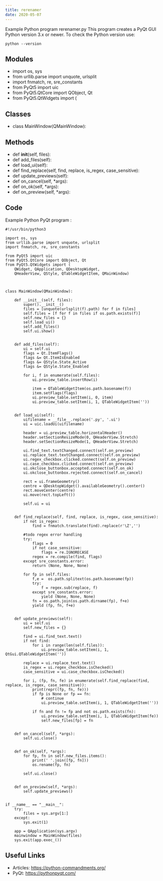 ```yaml
---
title: rerenamer
date: 2020-05-07
---
```

Example Python program rerenamer.py
This program creates a PyQt GUI
Python version 3.x or newer.
To check the Python version use:

    python --version

## Modules

* import os, sys
* from urllib.parse import unquote, urlsplit
* import fnmatch, re, sre_constants
* from PyQt5 import uic
* from PyQt5.QtCore import QObject, Qt
* from PyQt5.QtWidgets import (

## Classes

* class MainWindow(QMainWindow):

## Methods

* def __init__(self, files):
* def add_files(self):
* def load_ui(self):
* def find_replace(self, find, replace, is_regex, case_sensitive):
* def update_previews(self):
* def on_cancel(self, *args):
* def on_ok(self, *args):
* def on_preview(self, *args):

## Code

Example Python PyQt program :

    #!/usr/bin/python3
    
    import os, sys
    from urllib.parse import unquote, urlsplit
    import fnmatch, re, sre_constants
    
    from PyQt5 import uic
    from PyQt5.QtCore import QObject, Qt
    from PyQt5.QtWidgets import (
        QWidget, QApplication, QDesktopWidget,
        QHeaderView, QStyle, QTableWidgetItem, QMainWindow)
    
    
    
    class MainWindow(QMainWindow):
    
        def __init__(self, files):
            super().__init__()
            files = [unquote(urlsplit(f).path) for f in files]
            self.files = [f for f in files if os.path.exists(f)]
            self.new_files = {}
            self.load_ui()
            self.add_files()
            self.ui.show()
    
    
        def add_files(self):
            ui = self.ui
            flags = Qt.ItemFlags()
            flags &= Qt.ItemIsEnabled
            flags &= QStyle.State_Active
            flags &= QStyle.State_Enabled
    
            for i, f in enumerate(self.files):
                ui.preview_table.insertRow(i)
    
                item = QTableWidgetItem(os.path.basename(f))
                item.setFlags(flags)
                ui.preview_table.setItem(i, 0, item)
                ui.preview_table.setItem(i, 1, QTableWidgetItem(''))
    
    
        def load_ui(self):
            uifilename = __file__.replace('.py', '.ui')
            ui = uic.loadUi(uifilename)
    
            header = ui.preview_table.horizontalHeader()
            header.setSectionResizeMode(0, QHeaderView.Stretch)
            header.setSectionResizeMode(1, QHeaderView.Stretch)
    
            ui.find_text.textChanged.connect(self.on_preview)
            ui.replace_text.textChanged.connect(self.on_preview)
            ui.regex_checkbox.clicked.connect(self.on_preview)
            ui.case_checkbox.clicked.connect(self.on_preview)
            ui.okclose_buttonbox.accepted.connect(self.on_ok)
            ui.okclose_buttonbox.rejected.connect(self.on_cancel)
    
            rect = ui.frameGeometry()
            centre = QDesktopWidget().availableGeometry().center()
            rect.moveCenter(centre)
            ui.move(rect.topLeft())
    
            self.ui = ui
    
    
        def find_replace(self, find, replace, is_regex, case_sensitive):
            if not is_regex:
                find = fnmatch.translate(find).replace(r'\Z','')
    
            #todo regex error handling
            try:
                flags = 0
                if not case_sensitive:
                    flags = re.IGNORECASE
                regex = re.compile(find, flags)
            except sre_constants.error:
                return (None, None, None)
    
            for fp in self.files:
                f,e =  os.path.splitext(os.path.basename(fp))
                try:
                    f = regex.sub(replace, f)
                except sre_constants.error:
                    yield (None, None, None)
                fn = os.path.join(os.path.dirname(fp), f+e)
                yield (fp, fn, f+e)
    
    
        def update_previews(self):
            ui = self.ui
            self.new_files = {}
    
            find = ui.find_text.text()
            if not find:
                for i in range(len(self.files)):
                    ui.preview_table.setItem(i, 1, QtGui.QTableWidgetItem(''))
    
            replace = ui.replace_text.text()
            is_regex = ui.regex_checkbox.isChecked()
            case_sensitive = ui.case_checkbox.isChecked()
    
            for i, (fp, fn, fe) in enumerate(self.find_replace(find, replace, is_regex, case_sensitive)):
                print(repr((fp, fn, fe)))
                if fp is None or fp == fn:
                    # continue
                    ui.preview_table.setItem(i, 1, QTableWidgetItem(''))
    
                if fn and fn != fp and not os.path.exists(fn):
                    ui.preview_table.setItem(i, 1, QTableWidgetItem(fe))
                    self.new_files[fp] = fn
    
    
        def on_cancel(self, *args):
            self.ui.close()
    
    
        def on_ok(self, *args):
            for fp, fn in self.new_files.items():
                print(' '.join([fp, fn]))
                os.rename(fp, fn)
    
            self.ui.close()
    
    
        def on_preview(self, *args):
            self.update_previews()
    
    
    if __name__ == "__main__":
        try:
            files = sys.argv[1:]
        except:
            sys.exit(1)
    
        app = QApplication(sys.argv)
        mainwindow = MainWindow(files)
        sys.exit(app.exec_())

## Useful Links

- Articles: https://python-commandments.org/
- PyQt: https://pythonpyqt.com/

